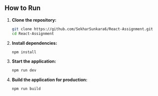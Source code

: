 ## How to Run

1. **Clone the repository:**
   ```bash
   git clone https://github.com/SekharSunkara6/React-Assignment.git
   cd React-Assignment
   ```

2. **Install dependencies:**
   ```bash
   npm install
   ```

3. **Start the application:**
   ```bash
   npm run dev
   ```

4. **Build the application for production:**
   ```bash
   npm run build
   ```
